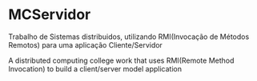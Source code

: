 # MCServidor
Trabalho de Sistemas distribuidos, utilizando RMI(Invocação de Métodos Remotos) para uma aplicação Cliente/Servidor

A distributed computing college work that uses RMI(Remote Method Invocation) to build a client/server model application
